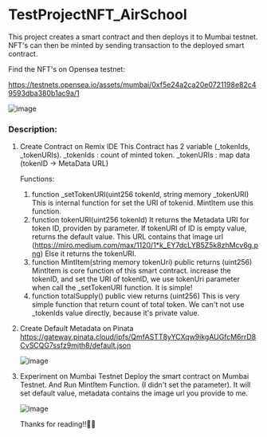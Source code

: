 # TestProjectNFT_AirSchool

This project creates a smart contract and then deploys it to Mumbai testnet.
NFT's can then be minted by sending transaction to the deployed smart contract.

Find the NFT's on Opensea testnet:

https://testnets.opensea.io/assets/mumbai/0xf5e24a2ca20e0721198e82c49593dba380b1ac9a/1

![image](https://user-images.githubusercontent.com/94480152/152651177-07fc8093-939b-406d-95fd-c2af0a9870a2.png)


### Description:
1. Create Contract on Remix IDE
    This Contract has 2 variable (_tokenIds, _tokenURIs).
    _tokenIds : count of minted token.
    _tokenURIs : map data (tokenID -> MetaData URL) 
    
    Functions: 
    1. function _setTokenURI(uint256 tokenId, string memory _tokenURI)
        This is internal function for set the URI of tokenid.
        MintItem use this function.
    2. function tokenURI(uint256 tokenId)
        It returns the Metadata URI for token ID, providen by parameter.
        If tokenURI of ID is empty value, returns the default value. This URL contains that image url (https://miro.medium.com/max/1120/1*k_EY7dcLYB5Z5k8zhMcv6g.png)
        Else it returns the tokenURI.
    3. function MintItem(string memory tokenUri) public returns (uint256)
        MintItem is core function of this smart contract.
        increase the tokenID, and set the URI of tokenID, we use tokenUri parameter when call the _setTokenURI function.
        It is simple!
    4. function totalSupply() public view returns (uint256)
        This is very simple function that return count of total token.
        We can't not use _tokenIds value directly, because it's private value.
2. Create Default Metadata on Pinata
    https://gateway.pinata.cloud/ipfs/QmfASTT8yYCXqw9ikgAUGfcM6rrD8CvSCQG7ssfz9mjth8/default.json
    
    ![image](https://user-images.githubusercontent.com/94480152/152651201-2cea5f63-2253-4130-aa89-03ad9da5fd56.png)

3. Experiment on Mumbai Testnet
    Deploy the smart contract on Mumbai Testnet.
    And Run MintItem Function. (I didn't set the parameter).
    It will set default value, metadata contains the image url you provide to me.
    
    ![image](https://user-images.githubusercontent.com/94480152/152651286-1e69e08b-15b9-460b-9b18-5b989977018a.png)


   Thanks for reading!!🥳🥳




